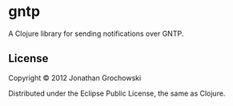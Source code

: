 # gntp

A Clojure library for sending notifications over GNTP.

## License

Copyright © 2012 Jonathan Grochowski

Distributed under the Eclipse Public License, the same as Clojure.

